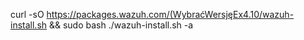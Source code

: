 curl -sO https://packages.wazuh.com/(WybraćWersjęEx4.10/wazuh-install.sh &&
sudo bash ./wazuh-install.sh -a
